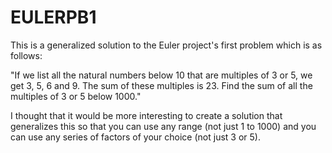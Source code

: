 # EULERPB1
This is a generalized solution to the Euler project's first problem which is as follows: 

"If we list all the natural numbers below 10 that are multiples of 3 or 5, we get 3, 5, 6 and 9. The sum of these multiples is 23. Find the sum of all the multiples of 3 or 5 below 1000."

I thought that it would be more interesting to create a solution that generalizes this so that you can use any range (not just 1 to 1000) and you can use any series of factors of your choice (not just 3 or 5).
